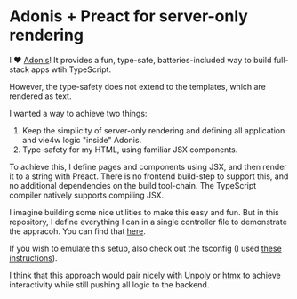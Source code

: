 # Adonis + Preact for server-only rendering

I ♥️ [Adonis](https://github.com/adonisjs/core)! It provides a fun, type-safe, batteries-included way to build full-stack apps wtih TypeScript.

However, the type-safety does not extend to the templates, which are rendered as text.

I wanted a way to achieve two things:

1. Keep the simplicity of server-only rendering and defining all application and vie4w logic "inside" Adonis.
2. Type-safety for my HTML, using familiar JSX components.

To achieve this, I define pages and components using JSX, and then render it to a string with Preact.
There is no frontend build-step to support this, and no additional dependencies on the build tool-chain. The TypeScript compiler natively supports compiling JSX.

I imagine building some nice utilities to make this easy and fun. But in this repository, I define everything I can in a single controller file to demonstrate the appracoh. You can find that [here](https://github.com/davidharting/adonisjs-preact-ssr/blob/main/app/Controllers/Http/HomeController.ts).

If you wish to emulate this setup, also check out the tsconfig (I used [these instructions](https://github.com/preactjs/preact-render-to-string#render-preact-components-to-html)).

I think that this approach would pair nicely with [Unpoly](https://unpoly.com) or [htmx](https://htmx.org) to achieve interactivity while still pushing all logic to the backend.
